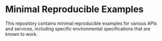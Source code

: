 # Minimal Reproducible Examples

This repository contains minimal reproducible examples for various APIs and services, including specific environmental specifications that are known to work.

